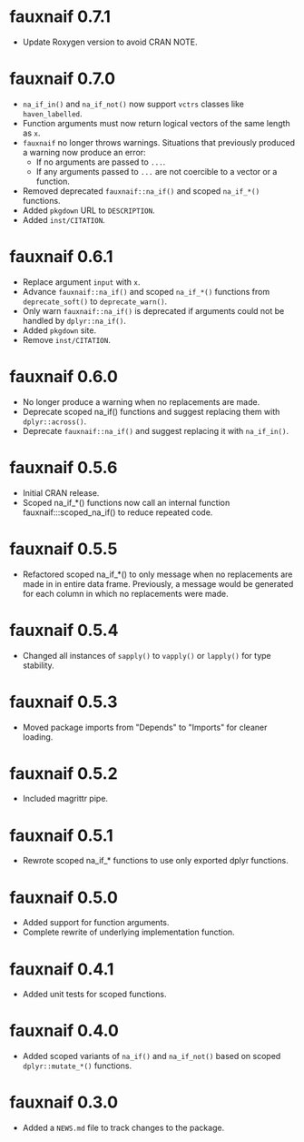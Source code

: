 # fauxnaif 0.7.1

- Update Roxygen version to avoid CRAN NOTE.

# fauxnaif 0.7.0

-   `na_if_in()` and `na_if_not()` now support `vctrs` classes like `haven_labelled`.
-   Function arguments must now return logical vectors of the same length as `x`.
-   `fauxnaif` no longer throws warnings. Situations that previously produced a warning now produce an error:
    -   If no arguments are passed to `...`.
    -   If any arguments passed to `...` are not coercible to a vector or a function.
-   Removed deprecated `fauxnaif::na_if()` and scoped `na_if_*()` functions.
-   Added `pkgdown` URL to `DESCRIPTION`.
-   Added `inst/CITATION`.

# fauxnaif 0.6.1

-   Replace argument `input` with `x`.
-   Advance `fauxnaif::na_if()` and scoped `na_if_*()` functions from `deprecate_soft()` to `deprecate_warn()`.
-   Only warn `fauxnaif::na_if()` is deprecated if arguments could not be handled by `dplyr::na_if()`.
-   Added `pkgdown` site.
-   Remove `inst/CITATION`.

# fauxnaif 0.6.0

-   No longer produce a warning when no replacements are made.
-   Deprecate scoped na_if() functions and suggest replacing them with `dplyr::across()`.
-   Deprecate `fauxnaif::na_if()` and suggest replacing it with `na_if_in()`.

# fauxnaif 0.5.6

-   Initial CRAN release.
-   Scoped na_if\_\*() functions now call an internal function fauxnaif:::scoped_na_if() to reduce repeated code.

# fauxnaif 0.5.5

-   Refactored scoped na_if\_\*() to only message when no replacements are made in in entire data frame. Previously, a message would be generated for each column in which no replacements were made.

# fauxnaif 0.5.4

-   Changed all instances of `sapply()` to `vapply()` or `lapply()` for type stability.

# fauxnaif 0.5.3

-   Moved package imports from "Depends" to "Imports" for cleaner loading.

# fauxnaif 0.5.2

-   Included magrittr pipe.

# fauxnaif 0.5.1

-   Rewrote scoped na_if\_\* functions to use only exported dplyr functions.

# fauxnaif 0.5.0

-   Added support for function arguments.
-   Complete rewrite of underlying implementation function.

# fauxnaif 0.4.1

-   Added unit tests for scoped functions.

# fauxnaif 0.4.0

-   Added scoped variants of `na_if()` and `na_if_not()` based on scoped `dplyr::mutate_*()` functions.

# fauxnaif 0.3.0

-   Added a `NEWS.md` file to track changes to the package.
